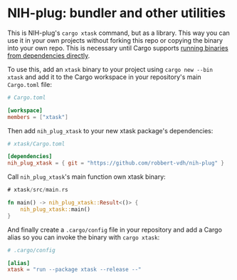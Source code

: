 # NIH-plug: bundler and other utilities

This is NIH-plug's `cargo xtask` command, but as a library. This way you can use
it in your own projects without forking this repo or copying the binary into
your own repo. This is necessary until Cargo supports [running binaries from
dependencies directly](https://github.com/rust-lang/rfcs/pull/3168).

To use this, add an `xtask` binary to your project using `cargo new --bin xtask`
and add it to the Cargo workspace in your repository's main `Cargo.toml` file:

```toml
# Cargo.toml

[workspace]
members = ["xtask"]
```

Then add `nih_plug_xtask` to your new xtask package's dependencies:

```toml
# xtask/Cargo.toml

[dependencies]
nih_plug_xtask = { git = "https://github.com/robbert-vdh/nih-plug" }
```

Call `nih_plug_xtask`'s main function own xtask binary:

```rust
# xtask/src/main.rs

fn main() -> nih_plug_xtask::Result<()> {
    nih_plug_xtask::main()
}
```

And finally create a `.cargo/config` file in your repository and add a Cargo
alias so you can invoke the binary with `cargo xtask`:

```toml
# .cargo/config

[alias]
xtask = "run --package xtask --release --"
```
